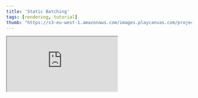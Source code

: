 ```yaml
---
title: 'Static Batching'
tags: [rendering, tutorial]
thumb: "https://s3-eu-west-1.amazonaws.com/images.playcanvas.com/projects/12/520389/C1E49E-image-75.jpg"
---
```


<div className="iframe-container">
    <iframe src="https://playcanv.as/p/Qo7T1kqU/" title="Static Batching" allow="camera; microphone; xr-spatial-tracking; fullscreen" allowfullscreen></iframe>
</div>
